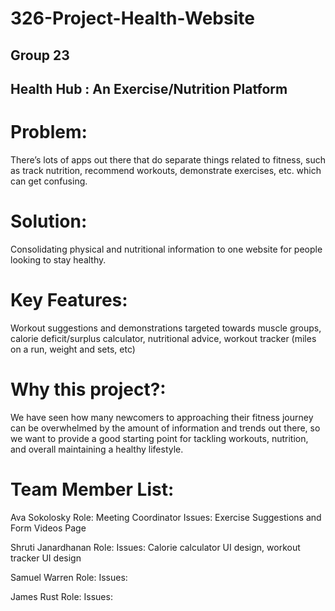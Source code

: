 # 326-Project-Health-Website




## Group 23
## Health Hub : An Exercise/Nutrition Platform


# Problem: 
There’s lots of apps out there that do separate things related to fitness, such as track nutrition, recommend workouts, demonstrate exercises, etc. which can get confusing.
# Solution: 
Consolidating physical and nutritional information to one website for people looking to stay healthy.
# Key Features:
Workout suggestions and demonstrations targeted towards muscle groups, calorie deficit/surplus calculator, nutritional advice, workout tracker (miles on a run, weight and sets, etc)
# Why this project?: 
We have seen how many newcomers to approaching their fitness journey can be overwhelmed by the amount of information and trends out there, so we want to provide a good starting point for tackling workouts, nutrition, and overall maintaining a healthy lifestyle. 

# Team Member List:
Ava Sokolosky
Role: Meeting Coordinator
Issues: Exercise Suggestions and Form Videos Page

Shruti Janardhanan
Role:
Issues: Calorie calculator UI design, workout tracker UI design

Samuel Warren
Role:
Issues:

James Rust
Role:
Issues:
